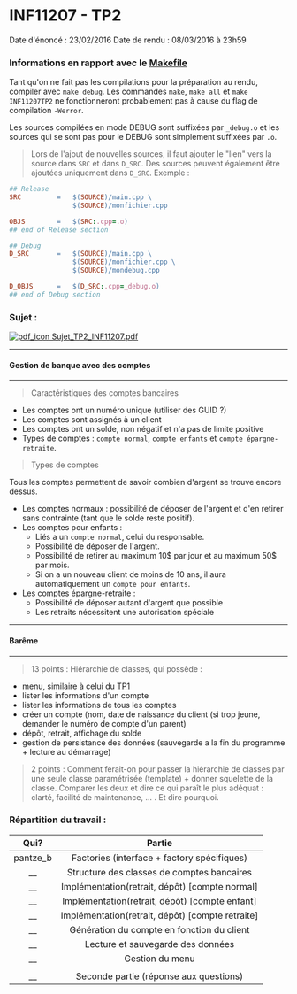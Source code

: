 INF11207 - TP2
===============

Date d'énoncé : 23/02/2016
Date de rendu : 08/03/2016 à 23h59

### Informations en rapport avec le [Makefile](https://github.com/pantzerbrendan/uqar/tree/master/INF11207/TP2/Makefile)

Tant qu'on ne fait pas les compilations pour la préparation au rendu, compiler avec `make debug`.
Les commandes `make`, `make all` et `make INF11207TP2` ne fonctionneront probablement pas à cause du flag de compilation `-Werror`.

Les sources compilées en mode DEBUG sont suffixées par `_debug.o` et les sources qui se sont pas pour le DEBUG sont simplement suffixées par `.o`.

> Lors de l'ajout de nouvelles sources, il faut ajouter le "lien" vers la source dans `SRC` et dans `D_SRC`. Des sources peuvent également être ajoutées uniquement dans `D_SRC`. Exemple :

```Makefile
## Release
SRC			=	$(SOURCE)/main.cpp \
				$(SOURCE)/monfichier.cpp

OBJS		=	$(SRC:.cpp=.o)
## end of Release section

## Debug
D_SRC		=	$(SOURCE)/main.cpp \
				$(SOURCE)/monfichier.cpp \
				$(SOURCE)/mondebug.cpp

D_OBJS		=	$(D_SRC:.cpp=_debug.o)
## end of Debug section
```


### Sujet :
[![pdf_icon](http://www.chambery-tourisme.com/wp-content/uploads/cache//noeStarter/images/50__50__auto__~wp-content~themes~chambery~images~icons~pdf.png) Sujet_TP2_INF11207.pdf](https://github.com/pantzerbrendan/uqar/tree/master/INF11207/TP2/sujet.pdf)

----
#### Gestion de banque avec des comptes
----

> Caractéristiques des comptes bancaires

* Les comptes ont un numéro unique (utiliser des GUID ?)
* Les comptes sont assignés à un client
* Les comptes ont un solde, non négatif et n'a pas de limite positive
* Types de comptes : `compte normal`, `compte enfants` et `compte épargne-retraite`.

> Types de comptes

Tous les comptes permettent de savoir combien d'argent se trouve encore dessus.

* Les comptes normaux : possibilité de déposer de l'argent et d'en retirer sans contrainte (tant que le solde reste positif).
* Les comptes pour enfants :
	- Liés a un `compte normal`, celui du responsable.
	- Possibilité de déposer de l'argent.
	- Possibilité de retirer au maximum 10\$ par jour et au maximum 50\$ par mois.
	- Si on a un nouveau client de moins de 10 ans, il aura automatiquement un `compte pour enfants`.
* Les comptes épargne-retraite :
	- Possibilité de déposer autant d'argent que possible
	- Les retraits nécessitent une autorisation spéciale

----
#### Barême
----
> 13 points : Hiérarchie de classes, qui possède :

* menu, similaire à celui du [TP1](https://github.com/pantzerbrendan/uqar/tree/master/INF11207/TP1)
* lister les informations d'un compte
* lister les informations de tous les comptes
* créer un compte (nom, date de naissance du client (si trop jeune, demander le numéro de compte d'un parent)
*  dépôt, retrait, affichage du solde
* gestion de persistance des données (sauvegarde a la fin du programme + lecture au démarrage)

> 2 points : Comment ferait-on pour passer la hiérarchie de classes par une seule classe paramétrisée (template) + donner squelette de la classe. Comparer les deux et dire ce qui paraît le plus adéquat : clarté, facilité de maintenance, ... . Et dire pourquoi.

### Répartition du travail :

| Qui? | Partie |
| :----: | :----: |
| pantze_b | Factories (interface + factory spécifiques) |
| __ | Structure des classes de comptes bancaires |
| __ | Implémentation(retrait, dépôt) [compte normal] |
| __ | Implémentation(retrait, dépôt) [compte enfant] |
| __ | Implémentation(retrait, dépôt) [compte retraite] |
| __ | Génération du compte en fonction du client |
| __ | Lecture et sauvegarde des données |
| __ | Gestion du menu |
| | |
| __ | Seconde partie (réponse aux questions) |
